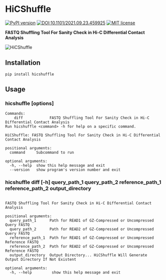 # HiCShuffle

[![PyPI version](https://badge.fury.io/py/HiCShuffle.svg)](https://badge.fury.io/py/HiCShuffle)
[![DOI:10.1101/2021.09.23.459925](https://zenodo.org/badge/DOI/10.1101/2021.09.23.459925.svg)](https://doi.org/10.1101/2021.09.23.459925)
[![MIT license](https://img.shields.io/badge/License-MIT-blue.svg)](https://lbesson.mit-license.org/)

**FASTQ Shuffling Tool For Sanity Check in Hi-C Differential Contact Analysis**

![HiCShuffle](https://hanjun.group/wp-content/uploads/2022/02/Extended-Data-Figure-X-01.png)

## Installation
```shell
pip install hicshuffle
```

## Usage

### hicshuffle <command> [options]

```shell
Commands:
    diff            FASTQ Shuffling Tool For Sanity Check in Hi-C Differential Contact Analysis
Run hicshuffle <command> -h for help on a specific command.

HiCShuffle: FASTQ Shuffling Tool For Sanity Check in Hi-C Differential Contact Analysis

positional arguments:
  command     Subcommand to run

optional arguments:
  -h, --help  show this help message and exit
  --version   show program's version number and exit
```

### hicshuffle diff [-h] query_path_1 query_path_2 reference_path_1 reference_path_2 output_directory

```shell

FASTQ Shuffling Tool For Sanity Check in Hi-C Differential Contact Analysis

positional arguments:
  query_path_1      Path for READ1 of GZ-Compressed or Uncompressed Query FASTQ
  query_path_2      Path for READ2 of GZ-Compressed or Uncompressed Query FASTQ
  reference_path_1  Path for READ1 of GZ-Compressed or Uncompressed Reference FASTQ
  reference_path_2  Path for READ2 of GZ-Compressed or Uncompressed Reference FASTQ
  output_directory  Output Directory... HiCShuffle Will Generate Output Directory If Not Existent

optional arguments:
  -h, --help         show this help message and exit
```
